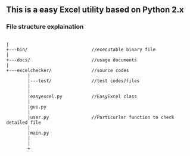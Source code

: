 ## This is a easy Excel utility based on Python 2.x

### File structure explaination
<pre><code>
|
+---bin/                        //executable binary file
|
+---docs/                       //usage documents
|
+---excelchecker/               //source codes
        |
        |---test/               //test codes/files
        |
        |
        |easyexcel.py           //EasyExcel class
        |
        |gui.py
        |
        |user.py                //Particurlar function to check detailed file
        |
        |main.py
        |
        |
        +
</code></pre>

